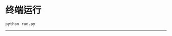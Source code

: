 # 终端运行

```shell
python run.py
```
*****************************************************************************************************************************************